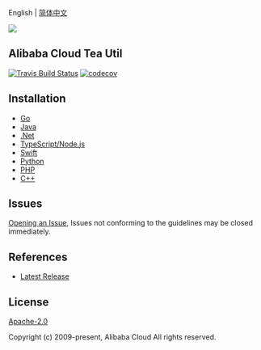 English | [简体中文](README-CN.md)

![](https://aliyunsdk-pages.alicdn.com/icons/AlibabaCloud.svg)

## Alibaba Cloud Tea Util

[![Travis Build Status](https://travis-ci.org/aliyun/tea-util.svg?branch=master)](https://travis-ci.org/aliyun/tea-util)
[![codecov](https://codecov.io/gh/aliyun/tea-util/branch/master/graph/badge.svg)](https://codecov.io/gh/aliyun/tea-util)

## Installation

- [Go](./golang/README.md)
- [Java](./java/README.md)
- [.Net](./csharp/README.md)
- [TypeScript/Node.js](./ts/README.md)
- [Swift](./swift/README.md)
- [Python](./python/README.md)
- [PHP](./php/README.md)
- [C++](./cpp/README.md)

## Issues

[Opening an Issue](https://github.com/aliyun/tea-util/issues/new), Issues not conforming to the guidelines may be closed immediately.

## References

- [Latest Release](https://github.com/aliyun/tea-util)

## License

[Apache-2.0](http://www.apache.org/licenses/LICENSE-2.0)

Copyright (c) 2009-present, Alibaba Cloud All rights reserved.
